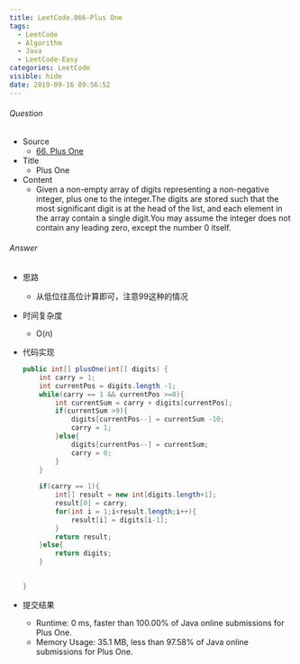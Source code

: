 ```yaml
---
title: LeetCode.066-Plus One
tags:
  - LeetCode
  - Algorithm
  - Java
  - LeetCode-Easy
categories: LeetCode
visible: hide
date: 2019-09-16 09:56:52
---
```

###### Question
- Source
	- [66. Plus One](https://leetcode.com/problems/plus-one/) 
- Title
	- Plus One 
- Content
	- Given a non-empty array of digits representing a non-negative integer, plus one to the integer.The digits are stored such that the most significant digit is at the head of the list, and each element in the array contain a single digit.You may assume the integer does not contain any leading zero, except the number 0 itself.
<!--more-->

###### Answer
- 思路
	- 从低位往高位计算即可，注意99这种的情况
- 时间复杂度
	- O(n) 	
- 代码实现

	```Java
	public int[] plusOne(int[] digits) {
        int carry = 1;
        int currentPos = digits.length -1;
        while(carry == 1 && currentPos >=0){
            int currentSum = carry + digits[currentPos];
            if(currentSum >9){
                digits[currentPos--] = currentSum -10;
                carry = 1;
            }else{
                digits[currentPos--] = currentSum;
                carry = 0;
            }
        }
        
        if(carry == 1){
            int[] result = new int[digits.length+1];
            result[0] = carry;
            for(int i = 1;i<result.length;i++){
                result[i] = digits[i-1];
            }
            return result;
        }else{
            return digits;    
        }
        

    }
	```
- 提交结果
	- Runtime: 0 ms, faster than 100.00% of Java online submissions for Plus One.
	- Memory Usage: 35.1 MB, less than 97.58% of Java online submissions for Plus One.
